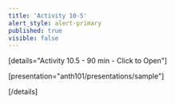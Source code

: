 ```yaml
---
title: 'Activity 10-5'
alert_style: alert-primary
published: true
visible: false
---
```


<!-- Title of the toggle goes between quotation marks. -->
[details="Activity 10.5 - 90 min - Click to Open"]

<!-- Enter content and instructions here. -->

[presentation="anth101/presentations/sample"]

[/details]  
